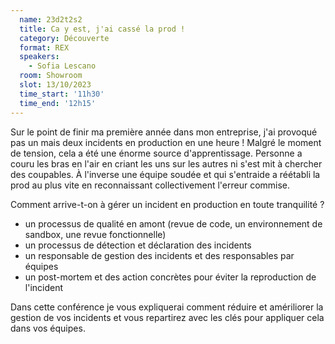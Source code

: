 ```yaml
---
  name: 23d2t2s2
  title: Ca y est, j'ai cassé la prod !
  category: Découverte
  format: REX
  speakers: 
    - Sofia Lescano
  room: Showroom
  slot: 13/10/2023
  time_start: '11h30'
  time_end: '12h15'
---
```

Sur le point de finir ma première année dans mon entreprise, j'ai provoqué pas un mais deux incidents en production en une heure ! Malgré le moment de tension, cela a été une énorme source d'apprentissage. Personne a couru les bras en l'air en criant les uns sur les autres ni s'est mit à chercher des coupables. À l'inverse une équipe soudée et qui s'entraide a réétabli la prod au plus vite en reconnaissant collectivement l'erreur commise.

Comment arrive-t-on à gérer un incident en production en toute tranquilité ?

* un processus de qualité en amont (revue de code, un environnement de sandbox, une revue fonctionnelle)
* un processus de détection et déclaration des incidents
* un responsable de gestion des incidents et des responsables par équipes
* un post-mortem et des action concrètes pour éviter la reproduction de l'incident

Dans cette conférence je vous expliquerai comment réduire et amériliorer la gestion de vos incidents et vous repartirez avec les clés pour appliquer cela dans vos équipes.

